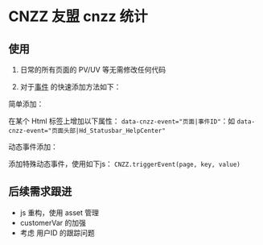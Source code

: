 # CNZZ 友盟 cnzz 统计

## 使用

1. 日常的所有页面的 PV/UV 等无需修改任何代码

2. 对于[事件](https://open.cnzz.com/a/new/trackevent/#report) 的快速添加方法如下：

简单添加：

在某个 Html 标签上增加以下属性：
`data-cnzz-event="页面|事件ID"`：如 `data-cnzz-event="页面头部|Hd_Statusbar_HelpCenter"`

动态事件添加：
 
添加特殊动态事件，使用如下js：
`CNZZ.triggerEvent(page, key, value)`

## 后续需求跟进

- js 重构，使用 asset 管理
- customerVar 的加强
- 考虑 用户ID 的跟踪问题